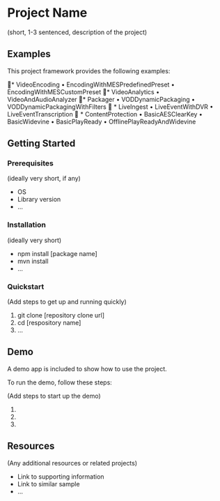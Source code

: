 # Project Name

(short, 1-3 sentenced, description of the project)

## Examples

This project framework provides the following examples:

* VideoEncoding
    • EncodingWithMESPredefinedPreset
    •	EncodingWithMESCustomPreset
* VideoAnalytics
    •	VideoAndAudioAnalyzer
* Packager
    •	VODDynamicPackaging
    •	VODDynamicPackagingWithFilters
	* LiveIngest
    •	LiveEventWithDVR
    •	LiveEventTranscription
	* ContentProtection
    •	BasicAESClearKey
    •	BasicWidevine
    •	BasicPlayReady
    •	OfflinePlayReadyAndWidevine


## Getting Started

### Prerequisites

(ideally very short, if any)

- OS
- Library version
- ...

### Installation

(ideally very short)

- npm install [package name]
- mvn install
- ...

### Quickstart
(Add steps to get up and running quickly)

1. git clone [repository clone url]
2. cd [respository name]
3. ...


## Demo

A demo app is included to show how to use the project.

To run the demo, follow these steps:

(Add steps to start up the demo)

1.
2.
3.

## Resources

(Any additional resources or related projects)

- Link to supporting information
- Link to similar sample
- ...
